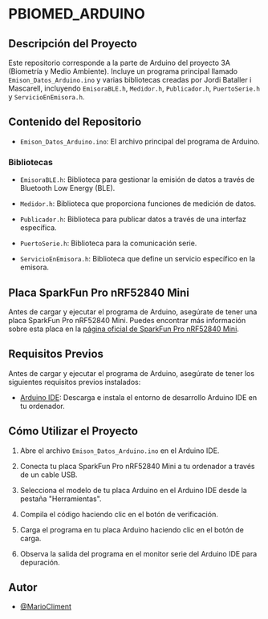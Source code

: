 # PBIOMED_ARDUINO

## Descripción del Proyecto

Este repositorio corresponde a la parte de Arduino del proyecto 3A (Biometría y Medio Ambiente). Incluye un programa principal llamado `Emison_Datos_Arduino.ino` y varias bibliotecas creadas por Jordi Bataller i Mascarell, incluyendo `EmisoraBLE.h`, `Medidor.h`, `Publicador.h`, `PuertoSerie.h` y `ServicioEnEmisora.h`.

## Contenido del Repositorio

- `Emison_Datos_Arduino.ino`: El archivo principal del programa de Arduino.

### Bibliotecas

- `EmisoraBLE.h`: Biblioteca para gestionar la emisión de datos a través de Bluetooth Low Energy (BLE).

- `Medidor.h`: Biblioteca que proporciona funciones de medición de datos.

- `Publicador.h`: Biblioteca para publicar datos a través de una interfaz específica.

- `PuertoSerie.h`: Biblioteca para la comunicación serie.

- `ServicioEnEmisora.h`: Biblioteca que define un servicio específico en la emisora.

## Placa SparkFun Pro nRF52840 Mini

Antes de cargar y ejecutar el programa de Arduino, asegúrate de tener una placa SparkFun Pro nRF52840 Mini. Puedes encontrar más información sobre esta placa en la [página oficial de SparkFun Pro nRF52840 Mini](https://www.sparkfun.com/products/15025).

## Requisitos Previos

Antes de cargar y ejecutar el programa de Arduino, asegúrate de tener los siguientes requisitos previos instalados:

- [Arduino IDE](https://www.arduino.cc/en/software): Descarga e instala el entorno de desarrollo Arduino IDE en tu ordenador.

## Cómo Utilizar el Proyecto

1. Abre el archivo `Emison_Datos_Arduino.ino` en el Arduino IDE.

2. Conecta tu placa SparkFun Pro nRF52840 Mini a tu ordenador a través de un cable USB.

3. Selecciona el modelo de tu placa Arduino en el Arduino IDE desde la pestaña "Herramientas".

4. Compila el código haciendo clic en el botón de verificación.

5. Carga el programa en tu placa Arduino haciendo clic en el botón de carga.

6. Observa la salida del programa en el monitor serie del Arduino IDE para depuración.

## Autor

- [@MarioCliment](https://www.github.com/MarioCliment)

